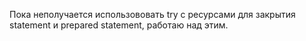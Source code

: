 Пока неполучается использововать try с ресурсами для закрытия statement и prepared statement, работаю над этим.
